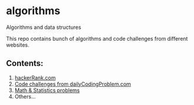 # algorithms
Algorithms and data structures

This repo contains bunch of algorithms and code challenges from different websites.

## Contents:

1. [hackerRank.com](/hackerrank.com/README.md)
2. [Code challenges from dailyCodingProblem.com](/dailyCodingProblem.com/README.md)
3. [Math & Statistics problems](/math/README.md)
4. Others...